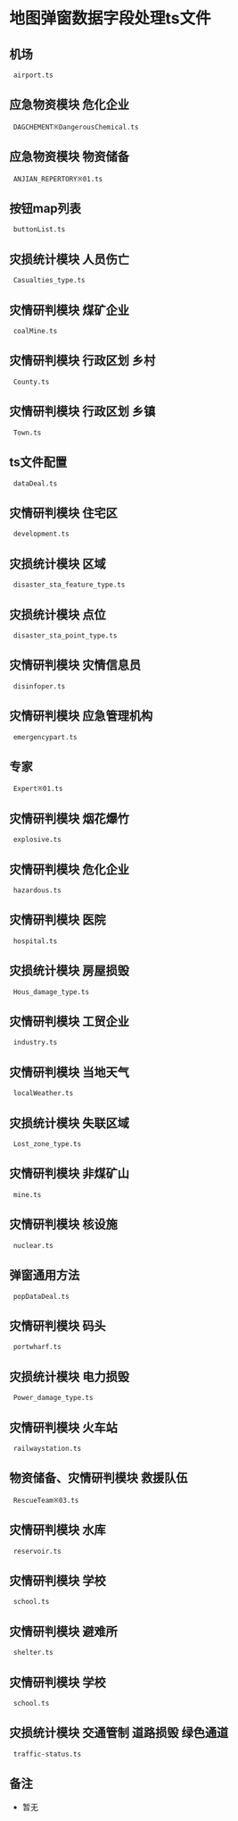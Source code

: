 # 地图弹窗数据字段处理ts文件

## 机场
     airport.ts
## 应急物资模块 危化企业
     DAGCHEMENT※DangerousChemical.ts
## 应急物资模块 物资储备
     ANJIAN_REPERTORY※01.ts
## 按钮map列表
     buttonList.ts
## 灾损统计模块 人员伤亡
     Casualties_type.ts
## 灾情研判模块 煤矿企业
     coalMine.ts
## 灾情研判模块 行政区划 乡村
     County.ts
## 灾情研判模块 行政区划 乡镇
     Town.ts
## ts文件配置
     dataDeal.ts
## 灾情研判模块 住宅区
     development.ts
## 灾损统计模块 区域
     disaster_sta_feature_type.ts
## 灾损统计模块 点位
     disaster_sta_point_type.ts
## 灾情研判模块 灾情信息员
     disinfoper.ts
## 灾情研判模块 应急管理机构
     emergencypart.ts
## 专家
     Expert※01.ts
## 灾情研判模块 烟花爆竹
     explosive.ts
## 灾情研判模块 危化企业
     hazardous.ts
## 灾情研判模块 医院
     hospital.ts
## 灾损统计模块 房屋损毁
     Hous_damage_type.ts
## 灾情研判模块 工贸企业
     industry.ts
## 灾情研判模块 当地天气
     localWeather.ts
## 灾损统计模块 失联区域
     Lost_zone_type.ts
## 灾情研判模块 非煤矿山
     mine.ts
## 灾情研判模块 核设施
     nuclear.ts
## 弹窗通用方法
     popDataDeal.ts
## 灾情研判模块 码头
     portwharf.ts
## 灾损统计模块 电力损毁
     Power_damage_type.ts
## 灾情研判模块 火车站
     railwaystation.ts
## 物资储备、灾情研判模块 救援队伍
     RescueTeam※03.ts
## 灾情研判模块 水库
     reservoir.ts
## 灾情研判模块 学校
     school.ts
## 灾情研判模块 避难所
     shelter.ts
## 灾情研判模块 学校
     school.ts
## 灾损统计模块 交通管制 道路损毁 绿色通道
     traffic-status.ts




## 备注

- 暂无

